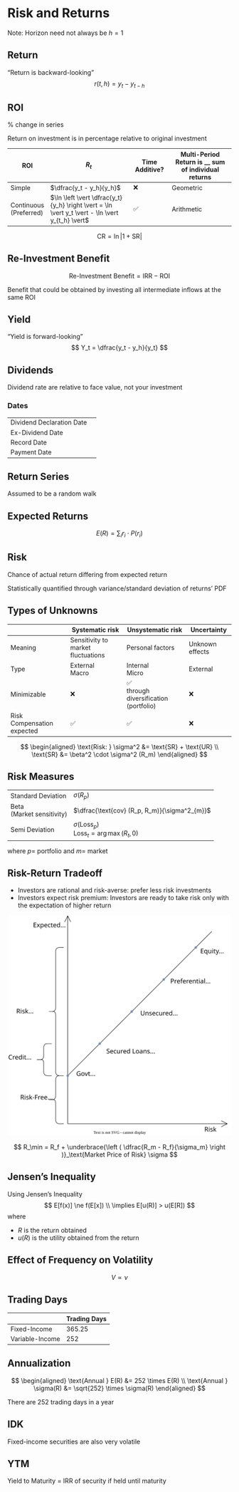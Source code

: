 # Risk and Returns

Note: Horizon need not always be $h=1$

## Return

“Return is backward-looking”
$$
r(t, h) = y_t - y_{t-h}
$$

## ROI

% change in series

Return on investment is in percentage relative to original investment

| ROI                         | $R_t$                                                        | Time Additive? | Multi-Period Return is __ sum of individual returns |
| --------------------------- | ------------------------------------------------------------ | -------------- | --------------------------------------------------- |
| Simple                      | $\dfrac{y_t - y_h}{y_h}$                                     | ❌              | Geometric                                           |
| Continuous<br />(Preferred) | $\ln \left \vert \dfrac{y_t}{y_h} \right \vert = \ln \vert y_t \vert - \ln \vert y_{t_h} \vert$ | ✅              | Arithmetic                                          |

$$
\text{CR} = \ln \vert 1 + \text{SR} \vert
$$

## Re-Investment Benefit

$$
\text{Re-Investment Benefit} = \text{IRR} - \text{ROI}
$$

Benefit that could be obtained by investing all intermediate inflows at the same ROI

## Yield

“Yield is forward-looking”
$$
Y_t = \dfrac{y_t - y_h}{y_t}
$$

## Dividends

Dividend rate are relative to face value, not your investment

### Dates

|                           |      |
| ------------------------- | ---- |
| Dividend Declaration Date |      |
| Ex-Dividend Date          |      |
| Record Date               |      |
| Payment Date              |      |

## Return Series

Assumed to be a random walk

## Expected Returns

$$
E(R) = \sum_i r_i \cdot P(r_i)
$$

## Risk

Chance of actual
return
differing from expected
return

Statistically quantified through variance/standard deviation of returns’ PDF

## Types of Unknowns

|                            | Systematic risk                    | Unsystematic risk                          | Uncertainty     |
| -------------------------- | ---------------------------------- | ------------------------------------------ | --------------- |
| Meaning                    | Sensitivity to market fluctuations | Personal factors                           | Unknown effects |
| Type                       | External<br />Macro                | Internal<br />Micro                        | External        |
| Minimizable                | ❌                                  | ✅<br />through diversification (portfolio) | ❌               |
| Risk Compensation expected | ✅                                  | ✅                                          | ❌               |

$$
\begin{aligned}
\text{Risk: } \sigma^2
&= \text{SR} + \text{UR} \\
\text{SR}
&= \beta^2 \cdot \sigma^2 (R_m)
\end{aligned}
$$

## Risk Measures

|                                |                                                              |
| ------------------------------ | ------------------------------------------------------------ |
| Standard Deviation             | $\sigma (R_p)$                                               |
| Beta<br />(Market sensitivity) | $\dfrac{\text{cov} (R_p, R_m)}{\sigma^2_{m}}$                |
| Semi Deviation                 | $\sigma (\text{Loss}_p)$<br />$\text{Loss}_t = \arg \max(R_t, 0)$ |

where $p=$ portfolio and $m=$ market

## Risk-Return Tradeoff

- Investors are rational and risk-averse: prefer less risk investments
- Investors expect risk premium: Investors are ready to take risk only with the expectation of higher return

![securities_risk_premium](./assets/securities_risk_premium.svg)

$$
R_\min = R_f + \underbrace{\left (
\dfrac{R_m - R_f}{\sigma_m}
\right )}_\text{Market Price of Risk} \sigma
$$

## Jensen’s Inequality

Using Jensen’s Inequality
$$
E[f(x)] \ne f(E[x])  \\
\implies E[u(R)] > u(E[R])
$$
where

- $R$ is the return obtained
- $u(R)$ is the utility obtained from the return

## Effect of Frequency on Volatility

$$
V \propto \nu
$$

## Trading Days

|                 | Trading Days |
| --------------- | ------------ |
| Fixed-Income    | 365.25       |
| Variable-Income | 252          |

## Annualization

$$
\begin{aligned}
\text{Annual } E(R) &= 252 \times E(R) \\
\text{Annual } \sigma(R) &= \sqrt{252} \times \sigma(R)
\end{aligned}
$$

There are 252 trading days in a year

## IDK

Fixed-income securities are also very volatile

## YTM

Yield to Maturity = IRR of security if held until maturity


